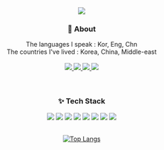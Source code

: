 <div align="center">
<img src="https://capsule-render.vercel.app/api?type=waving&height=200&section=header&text=Gia%20Jihye%20Jun&fontAlign=70&fontAlignY=40&color=gradient"/>

### 👸 About

The languages I speak : Kor, Eng, Chn<br>
The countries I've lived : Korea, China, Middle-east
<br><br>
<a href="https://www.instagram.com/gia_jihye/">
    <img src="https://img.shields.io/badge/@gia_jihye-E4405F?style=flat-square&logo=Instagram&logoColor=white"/>
</a>
<a href="https://aboveimagine.tistory.com/">
    <img src="https://img.shields.io/badge/vlog-20C997?style=flat-square&logo=Velog&logoColor=white"/>
</a>
<a href="https://www.notion.so/Gia-Jihye-Jun-the-UI-developer-31cceb5eb0a348258000598f05fc1bd7">
    <img src="https://img.shields.io/badge/CV-000000?style=flat-square&logo=Notion&logoColor=white"/>
</a>
<a href="mailto:gia.jihye.j@gmail.com">
    <img src="https://img.shields.io/badge/gia.jihye.j@gmail.com-EA4335?style=flat-square&logo=Gmail&logoColor=white"/>
</a>
<br><br><br>

### ✨ Tech Stack
<img src="https://img.shields.io/badge/HTML5-E34F26?style=flat-square&logo=HTML5&logoColor=white"/>
<img src="https://img.shields.io/badge/CSS3-1572B6?style=flat-square&logo=CSS3&logoColor=white"/>
<img src="https://img.shields.io/badge/SCSS-CC6699?style=flat-square&logo=Sass&logoColor=white"/>
<img src="https://img.shields.io/badge/jQuery-0769AD?style=flat-square&logo=jQuery&logoColor=white"/>
<img src="https://img.shields.io/badge/JavaScript-F7DF1E?style=flat-square&logo=JavaScript&logoColor=white"/>
<img src="https://img.shields.io/badge/React-61DAFB?style=flat-square&logo=React&logoColor=white"/>
<img src="https://img.shields.io/badge/TypeScript-3178C6?style=flat-square&logo=TypeScript&logoColor=white"/>
<img src="https://img.shields.io/badge/Git-F05032?style=flat-square&logo=Git&logoColor=white"/>
<br><br>

[![Top Langs](https://github-readme-stats.vercel.app/api/top-langs/?username=gia-world)](https://github.com/gia-world/github-readme-stats)
</div>
